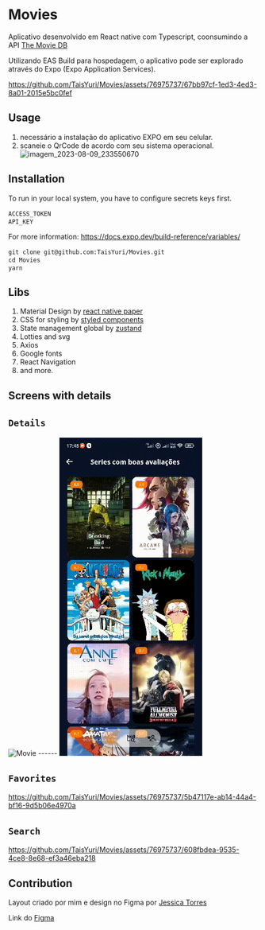 # Movies

Aplicativo desenvolvido em React native com Typescript, coonsumindo a API [The Movie DB](https://www.themoviedb.org)

Utilizando EAS Build para hospedagem, o aplicativo pode ser explorado através do Expo (Expo Application Services). 

https://github.com/TaisYuri/Movies/assets/76975737/67bb97cf-1ed3-4ed3-8a01-2015e5bc0fef 

## Usage
1. necessário a instalação do aplicativo EXPO em seu celular.
2. scaneie o QrCode de acordo com seu sistema operacional.
![imagem_2023-08-09_233550670](https://github.com/TaisYuri/Movies/assets/76975737/935f7f3f-15e1-4b8f-81e8-c0d23136637a)


## Installation
To run in your local system, you have to configure secrets keys first. 
```
ACCESS_TOKEN
API_KEY
```
For more information: https://docs.expo.dev/build-reference/variables/

```
git clone git@github.com:TaisYuri/Movies.git
cd Movies
yarn
```

## Libs
1. Material Design by [react native paper](https://callstack.github.io/react-native-paper/) 
2. CSS for styling by [styled components](https://styled-components.com)
3. State management global by [zustand](https://github.com/pmndrs/zustand)
4. Lotties and svg
5. Axios
6. Google fonts
7. React Navigation
8. and more.

## Screens with details

## `Details`
![Movie](https://github.com/TaisYuri/Movies/assets/76975737/59f4a00c-27cf-4847-85d9-7773ae1045ea) ------ ![Tv](https://github.com/TaisYuri/Movies/blob/master/src/assets/videos_gif/detail-tv.gif) 

## `Favorites`
https://github.com/TaisYuri/Movies/assets/76975737/5b47117e-ab14-44a4-bf16-9d5b06e4970a

## `Search`
https://github.com/TaisYuri/Movies/assets/76975737/608fbdea-9535-4ce8-8e68-ef3a46eba218

## Contribution
Layout criado por mim e design no Figma por [Jessica Torres](https://github.com/jessicagtorres)

Link do [Figma](https://www.figma.com/file/IQqQxieh4kLdAMwoDqEINZ/Protótipo?type=design&node-id=0-1&mode=design&t=MCWEHch7lXi25hMb-0)

